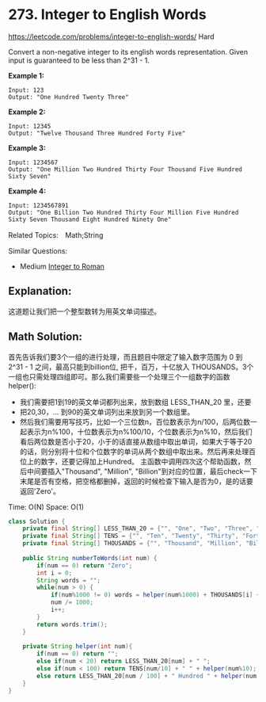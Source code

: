 # 273. Integer to English Words
<https://leetcode.com/problems/integer-to-english-words/>
Hard

Convert a non-negative integer to its english words representation. Given input is guaranteed to be less than 2^31 - 1.

**Example 1:**

    Input: 123
    Output: "One Hundred Twenty Three"

**Example 2:**

    Input: 12345
    Output: "Twelve Thousand Three Hundred Forty Five"

**Example 3:**

    Input: 1234567
    Output: "One Million Two Hundred Thirty Four Thousand Five Hundred Sixty Seven"

**Example 4:**

    Input: 1234567891
    Output: "One Billion Two Hundred Thirty Four Million Five Hundred Sixty Seven Thousand Eight Hundred Ninety One"

Related Topics:　Math;String

Similar Questions: 
* Medium [Integer to Roman](https://leetcode.com/problems/integer-to-roman/)

## Explanation:
这道题让我们把一个整型数转为用英文单词描述。
## Math Solution: 
首先告诉我们要3个一组的进行处理，而且题目中限定了输入数字范围为 0 到 2^31 - 1 之间，最高只能到billion位, 把千，百万，十亿放入 THOUSANDS。3个一组也只需处理四组即可。那么我们需要些一个处理三个一组数字的函数 helper():
  * 我们需要把1到19的英文单词都列出来，放到数组 LESS_THAN_20 里，还要
  * 把20,30，... 到90的英文单词列出来放到另一个数组里。
  * 然后我们需要用写技巧，比如一个三位数n，百位数表示为n/100，后两位数一起表示为n%100，十位数表示为n%100/10，个位数表示为n%10，然后我们看后两位数是否小于20，小于的话直接从数组中取出单词，如果大于等于20的话，则分别将十位和个位数字的单词从两个数组中取出来。然后再来处理百位上的数字，还要记得加上Hundred。
主函数中调用四次这个帮助函数，然后中间要插入"Thousand", "Million", "Billion"到对应的位置，最后check一下末尾是否有空格，把空格都删掉，返回的时候检查下输入是否为0，是的话要返回'Zero'。

Time: O(N)
Space: O(1)

```java
class Solution {
    private final String[] LESS_THAN_20 = {"", "One", "Two", "Three", "Four", "Five", "Six", "Seven", "Eight", "Nine", "Ten", "Eleven", "Twelve", "Thirteen", "Fourteen", "Fifteen", "Sixteen", "Seventeen", "Eighteen", "Nineteen"};
    private final String[] TENS = {"", "Ten", "Twenty", "Thirty", "Forty", "Fifty", "Sixty", "Seventy", "Eighty", "Ninety"};
    private final String[] THOUSANDS = {"", "Thousand", "Million", "Billion"};
    
    public String numberToWords(int num) {
        if(num == 0) return "Zero";
        int i = 0;
        String words = "";
        while(num > 0) {
            if(num%1000 != 0) words = helper(num%1000) + THOUSANDS[i] + " " + words;
            num /= 1000;
            i++;
        }
        return words.trim();
    }
    
    private String helper(int num){
        if(num == 0) return "";
        else if(num < 20) return LESS_THAN_20[num] + " ";
        else if(num < 100) return TENS[num/10] + " " + helper(num%10);
        else return LESS_THAN_20[num / 100] + " Hundred " + helper(num % 100); //Used 1-10 for hundreds
    }
}
```
